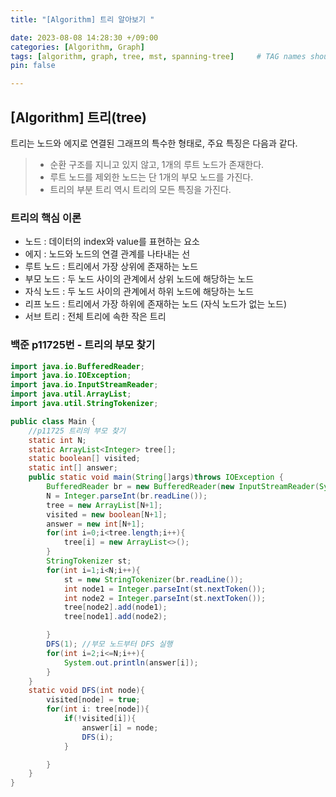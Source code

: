 ```yaml
---
title: "[Algorithm] 트리 알아보기 "

date: 2023-08-08 14:28:30 +/09:00
categories: [Algorithm, Graph]
tags: [algorithm, graph, tree, mst, spanning-tree]     # TAG names should always be lowercase
pin: false

---
```

## [Algorithm] 트리(tree)  
트리는 노드와 에지로 연결된 그래프의 특수한 형태로, 주요 특징은 다음과 같다.  
> * 순환 구조를 지니고 있지 않고, 1개의 루트 노드가 존재한다.
> * 루트 노드를 제외한 노드는 단 1개의 부모 노드를 가진다.
> * 트리의 부분 트리 역시 트리의 모든 특징을 가진다.  

### 트리의 핵심 이론
* 노드 : 데이터의 index와 value를 표현하는 요소  
* 에지 : 노드와 노드의 연결 관계를 나타내는 선  
* 루트 노드 : 트리에서 가장 상위에 존재하는 노드   
* 부모 노드 : 두 노드 사이의 관계에서 상위 노드에 해당하는 노드  
* 자식 노드 : 두 노드 사이의 관계에서 하위 노드에 해당하는 노드  
* 리프 노드 : 트리에서 가장 하위에 존재하는 노드 (자식 노드가 없는 노드)  
* 서브 트리 : 전체 트리에 속한 작은 트리  

### 백준 p11725번 - 트리의 부모 찾기   

```java
import java.io.BufferedReader;
import java.io.IOException;
import java.io.InputStreamReader;
import java.util.ArrayList;
import java.util.StringTokenizer;

public class Main {
    //p11725 트리의 부모 찾기
    static int N;
    static ArrayList<Integer> tree[];
    static boolean[] visited;
    static int[] answer;
    public static void main(String[]args)throws IOException {
        BufferedReader br = new BufferedReader(new InputStreamReader(System.in));
        N = Integer.parseInt(br.readLine());
        tree = new ArrayList[N+1];
        visited = new boolean[N+1];
        answer = new int[N+1];
        for(int i=0;i<tree.length;i++){
            tree[i] = new ArrayList<>();
        }
        StringTokenizer st;
        for(int i=1;i<N;i++){
            st = new StringTokenizer(br.readLine());
            int node1 = Integer.parseInt(st.nextToken());
            int node2 = Integer.parseInt(st.nextToken());
            tree[node2].add(node1);
            tree[node1].add(node2);

        }
        DFS(1); //부모 노드부터 DFS 실행
        for(int i=2;i<=N;i++){
            System.out.println(answer[i]);
        }
    }
    static void DFS(int node){
        visited[node] = true;
        for(int i: tree[node]){
            if(!visited[i]){
                answer[i] = node;
                DFS(i);
            }

        }
    }
}


```

